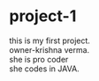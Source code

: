 # project-1
this is my first project.
<br>
owner-krishna verma.
<br>
she is pro coder
<br>
she codes in JAVA.


 
 
 
 


